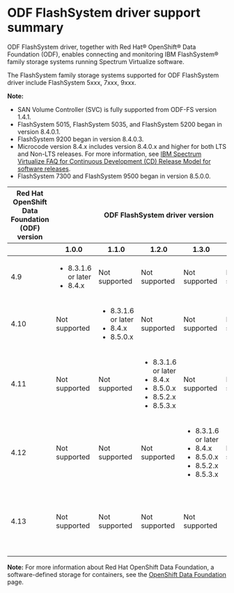 # ODF FlashSystem driver support summary

ODF FlashSystem driver, together with Red Hat® OpenShift® Data Foundation \(ODF\), enables connecting and monitoring IBM FlashSystem® family storage systems running Spectrum Virtualize software.

The FlashSystem family storage systems supported for ODF FlashSystem driver include FlashSystem 5xxx, 7xxx, 9xxx.

**Note:**

-   SAN Volume Controller (SVC) is fully supported from ODF-FS version 1.4.1.
-   FlashSystem 5015, FlashSystem 5035, and FlashSystem 5200 began in version 8.4.0.1.
-   FlashSystem 9200 began in version 8.4.0.3.
-   Microcode version 8.4.x includes version 8.4.0.x and higher for both LTS and Non-LTS releases. For more information, see [IBM Spectrum Virtualize FAQ for Continuous Development (CD) Release Model for software releases](https://www.ibm.com/support/pages/node/6409554).
-   FlashSystem 7300 and FlashSystem 9500 began in version 8.5.0.0.


<table>
    <thead>
        <tr>
            <th colspan=1>Red Hat OpenShift Data Foundation (ODF) version</th>
            <th colspan=5>ODF FlashSystem driver version</th>
        </tr>
    </thead>
    <thead>
        <tr>
        <th></th>
        <th>1.0.0</th>
        <th>1.1.0</th>
        <th>1.2.0</th>
        <th>1.3.0</th>
        <th>1.4.0</th>
        </tr>
    </thead>    
    <tbody>
        <tr>
            <td>4.9</td>
            <td><ul>
                <li>8.3.1.6 or later</li>
                <li>8.4.x</li></ul></td>
            <td>Not supported</td>
            <td>Not supported</td>
            <td>Not supported</td>
            <td>Not supported</td>
        </tr>
        <tr>
            <td>4.10</td>
            <td>Not supported</td>
            <td><ul>
                <li>8.3.1.6 or later</li>
                <li>8.4.x</li>
                <li>8.5.0.x</li></ul></td>
            <td>Not supported</td>
            <td>Not supported</td>
            <td>Not supported</td>
        </tr>
        <tr>
            <td>4.11</td>
            <td>Not supported</td>
            <td>Not supported</td>
            <td><ul>
                <li>8.3.1.6 or later</li>
                <li>8.4.x</li>
                <li>8.5.0.x</li>
                <li>8.5.2.x</li>
                <li>8.5.3.x</li></ul></td>
            <td>Not supported</td>
            <td>Not supported</td>
        </tr>
        <tr>
            <td>4.12</td>
            <td>Not supported</td>
            <td>Not supported</td>
            <td>Not supported</td>
            <td><ul>
                <li>8.3.1.6 or later</li>
                <li>8.4.x</li>
                <li>8.5.0.x</li>
                <li>8.5.2.x</li>
                <li>8.5.3.x</li></ul></td>
            <td>Not supported</td>
        </tr>
        <tr>
            <td>4.13</td>
            <td>Not supported</td>
            <td>Not supported</td>
            <td>Not supported</td>
            <td>Not supported</td>
            <td><ul>
                <li>8.3.1.6 or later</li>
                <li>8.4.x</li>
                <li>8.5.0.x</li>
                <li>8.5.2.x</li>
                <li>8.5.3.x</li></ul></td>
        </tr>
    </tbody>
</table>



**Note:** For more information about Red Hat OpenShift Data Foundation, a software-defined storage for containers, see the [OpenShift Data Foundation](https://www.redhat.com/en/technologies/cloud-computing/openshift-data-foundation) page.

